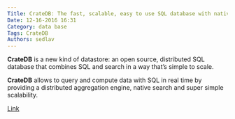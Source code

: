 ```yaml
---
Title: CrateDB: The fast, scalable, easy to use SQL database with native full text search
Date: 12-16-2016 16:31
Category: data base
Tags: CrateDB
Authors: sedlav
---
```


**CrateDB** is a new kind of datastore: an open source, distributed SQL database that combines SQL and search in a way that’s simple to scale.

**CrateDB** allows to query and compute data with SQL in real time by providing a distributed aggregation engine, native search and super simple scalability.

[Link](https://crate.io/)
